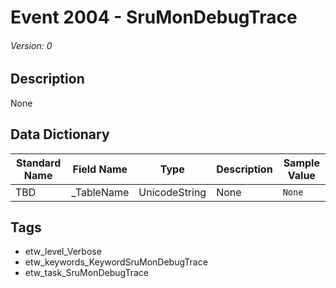 # Event 2004 - SruMonDebugTrace
###### Version: 0

## Description
None

## Data Dictionary
|Standard Name|Field Name|Type|Description|Sample Value|
|---|---|---|---|---|
|TBD|_TableName|UnicodeString|None|`None`|

## Tags
* etw_level_Verbose
* etw_keywords_KeywordSruMonDebugTrace
* etw_task_SruMonDebugTrace